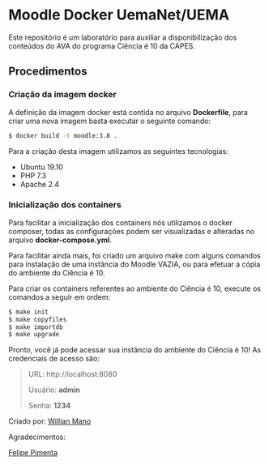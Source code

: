 
# Moodle Docker UemaNet/UEMA

Este repositório é um laboratório para auxiliar a disponibilização dos conteúdos do AVA do programa Ciência é 10 da CAPES.

## Procedimentos

### Criação da imagem docker

A definição da imagem docker está contida no arquivo **Dockerfile**, para criar uma nova imagem basta executar o seguinte comando:

```sh
$ docker build -t moodle:3.8 .
```

Para a criação desta imagem utilizamos as seguintes tecnologias:

- Ubuntu 19.10
- PHP 7.3
- Apache 2.4

### Inicialização dos containers

Para facilitar a inicialização dos containers nós utilizamos o docker composer, todas as configurações podem ser visualizadas e alteradas no arquivo **docker-compose.yml**.

Para facilitar ainda mais, foi criado um arquivo make com alguns comandos para instalação de uma instância do Moodle VAZIA, ou para efetuar a cópia do ambiente do Ciência é 10.

Para criar os containers referentes ao ambiente do Ciência é 10, execute os comandos a seguir em ordem:

```sh
$ make init
$ make copyfiles
$ make importdb
$ make upgrade
```

Pronto, você já pode acessar sua instância do ambiente do Ciência é 10! As credenciais de acesso são:

> URL: http://localhost:8080
>
> Usuário: **admin**
>
> Senha: **1234**

Criado por: [Willian Mano](https://github.com/willianmano)

Agradecimentos:

[Felipe Pimenta](https://github.com/orgs/uemanet/people/fhpimenta)